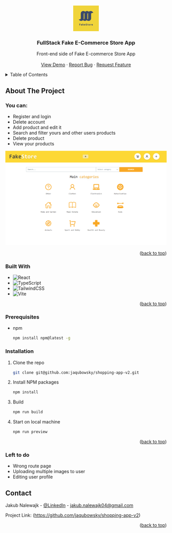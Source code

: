 <!-- PROJECT LOGO -->

<br />
<div align="center">
  <a href="https://github.com/jaqubowsky/shopping-app-v2">
    <img src="/src/assets/logo.png" alt="Logo" width="80" height="80">
  </a>

<h3 align="center">FullStack Fake E-Commerce Store App</h3>

  <p align="center">
   Front-end side of Fake E-commerce Store App
    <br />
    <br />
    <a href="https://boisterous-pastelito-fa5201.netlify.app">View Demo</a>
    ·
    <a href="https://github.com/jaqubowsky/shopping-app-v2/issues">Report Bug</a>
    ·
    <a href="https://github.com/jaqubowsky/shopping-app-v2/issues">Request Feature</a>
  </p>
</div>


<!-- TABLE OF CONTENTS -->
<details>
  <summary>Table of Contents</summary>
  <ol>
    <li>
      <a href="#about-the-project">About The Project</a>
      <ul>
        <li><a href="#built-with">Built With</a></li>
      </ul>
    </li>
    <li>
      <a href="#prerequisites">Prerequisites</a>
    </li>
    <li>
      <a href="#installation">Installation</a>
    </li>
    </li>
    <li><a href="#contact">Contact</a></li>
    <li>
      <a href="#left-to-do">Left to do</a>
    </li>
  </ol>
</details>

<!-- ABOUT THE PROJECT -->
## About The Project
<h3>You can: </h3>
<ul>
  <li>Register and login</li>
  <li>Delete account</li>
  <li>Add product and edit it</li>
  <li>Search and filter yours and other users products</li>
  <li>Delete product</li>
  <li>View your products</li>
</ul>

[![Fake Store Project Screenshot][product-screenshot]](https://boisterous-pastelito-fa5201.netlify.app)
  
<p align="right">(<a href="#readme-top">back to top</a>)</p>

### Built With

* ![React][React]
* ![TypeScript][TypeScript]
* ![TailwindCSS][TailwindCSS]
* ![Vite][Vite]

<p align="right">(<a href="#readme-top">back to top</a>)</p>

<!-- GETTING STARTED -->
### Prerequisites

* npm
  ```sh
  npm install npm@latest -g
  ```

### Installation

1. Clone the repo
   ```sh
   git clone git@github.com:jaqubowsky/shopping-app-v2.git
   ```
2. Install NPM packages
   ```sh
   npm install
   ```
3. Build
   ```sh
   npm run build
   ```
4. Start on local machine
   ```sh
   npm run preview
   ```
  
<p align="right">(<a href="#readme-top">back to top</a>)</p>

<!-- LEFT TO DO -->
### Left to do

<ul>
 <li>Wrong route page</li>
 <li>Uploading multiple images to user</li>
 <li>Editing user profile</li>
</ul>

<!-- CONTACT -->
## Contact

Jakub Nalewajk - [@LinkedIn](https://www.linkedin.com/in/jakub-nalewajk/) - jakub.nalewajk04@gmail.com

Project Link: (https://github.com/jaqubowsky/shopping-app-v2)

<p align="right">(<a href="#readme-top">back to top</a>)</p>

<!-- MARKDOWN LINKS & IMAGES -->
<!-- https://www.markdownguide.org/basic-syntax/#reference-style-links. -->
[Vite]: https://img.shields.io/badge/Vite-B73BFE?style=for-the-badge&logo=vite&logoColor=FFD62E
[React]: https://img.shields.io/badge/react-%2320232a.svg?style=for-the-badge&logo=react&logoColor=%2361DAFB
[TailwindCSS]: https://img.shields.io/badge/tailwindcss-%2338B2AC.svg?style=for-the-badge&logo=tailwind-css&logoColor=white
[TypeScript]: https://img.shields.io/badge/typescript-%23007ACC.svg?style=for-the-badge&logo=typescript&logoColor=white
[product-screenshot]: /src/assets/prev.png

